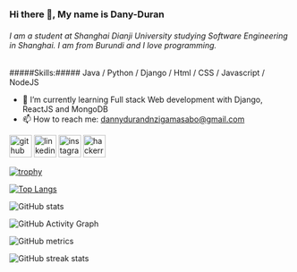 ### Hi there 👋, My name is Dany-Duran
###### I am a student at Shanghai Dianji University studying Software Engineering in Shanghai. I am from Burundi and I love programming.

#####Skills:##### Java / Python / Django / Html / CSS / Javascript / NodeJS

- 🌱 I’m currently learning Full stack Web development with Django, ReactJS and MongoDB 
- 📫 How to reach me: dannydurandnzigamasabo@gmail.com 


[<img src='https://cdn.jsdelivr.net/npm/simple-icons@3.0.1/icons/github.svg' alt='github' height='40'>](https://github.com/DANY-DURAND)  [<img src='https://cdn.jsdelivr.net/npm/simple-icons@3.0.1/icons/linkedin.svg' alt='linkedin' height='40'>](https://www.linkedin.com/in/danny-durand-nzigamasabo//)  [<img src='https://cdn.jsdelivr.net/npm/simple-icons@3.0.1/icons/instagram.svg' alt='instagram' height='40'>](https://www.instagram.com/dannydurandnzi/)  [<img src='https://cdn.jsdelivr.net/npm/simple-icons@3.0.1/icons/hackerrank.svg' alt='hackerrank' height='40'>](https://www.hackerrank.com/DANNYDURANDNZIG1)  

[![trophy](https://github-profile-trophy.vercel.app/?username=DANY-DURAND)](https://github.com/ryo-ma/github-profile-trophy)

[![Top Langs](https://github-readme-stats.vercel.app/api/top-langs/?username=DANY-DURAND)](https://github.com/anuraghazra/github-readme-stats)

![GitHub stats](https://github-readme-stats.vercel.app/api?username=DANY-DURAND&show_icons=true&count_private=true)  

![GitHub Activity Graph](https://activity-graph.herokuapp.com/graph?username=DANY-DURAND)  

![GitHub metrics](https://metrics.lecoq.io/DANY-DURAND)  

![GitHub streak stats](https://streak-stats.demolab.com/?user=DANY-DURAND)  

<!--![Profile views](https://gpvc.arturio.dev/DANY-DURAND) -->
